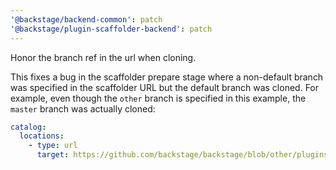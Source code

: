 ```yaml
---
'@backstage/backend-common': patch
'@backstage/plugin-scaffolder-backend': patch
---
```


Honor the branch ref in the url when cloning.

This fixes a bug in the scaffolder prepare stage where a non-default branch
was specified in the scaffolder URL but the default branch was cloned.
For example, even though the `other` branch is specified in this example, the
`master` branch was actually cloned:

```yaml
catalog:
  locations:
    - type: url
      target: https://github.com/backstage/backstage/blob/other/plugins/scaffolder-backend/sample-templates/docs-template/template.yaml
```
